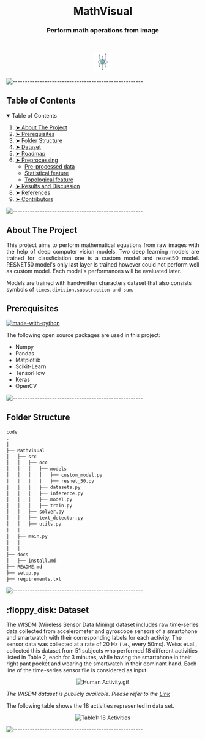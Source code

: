 
<h1 align="center"> MathVisual </h1>
<h3 align="center"> Perform math operations from image </h3>  

</br>

<p align="center"> 
  <img src="docs/ai_eyes.jpg" alt="Sample signal" width="10%" height="10%">
</p>

![-----------------------------------------------------](https://raw.githubusercontent.com/andreasbm/readme/master/assets/lines/colored.png)

<!-- TABLE OF CONTENTS -->
<h2 id="table-of-contents"> Table of Contents</h2>

<details open="open">
  <summary>Table of Contents</summary>
  <ol>
    <li><a href="#about-the-project"> ➤ About The Project</a></li>
    <li><a href="#prerequisites"> ➤ Prerequisites</a></li>
    <li><a href="#folder-structure"> ➤ Folder Structure</a></li>
    <li><a href="#dataset"> ➤ Dataset</a></li>
    <li><a href="#roadmap"> ➤ Roadmap</a></li>
    <li>
      <a href="#preprocessing"> ➤ Preprocessing</a>
      <ul>
        <li><a href="#preprocessed-data">Pre-processed data</a></li>
        <li><a href="#statistical-feature">Statistical feature</a></li>
        <li><a href="#topological-feature">Topological feature</a></li>
      </ul>
    </li>
    <!--<li><a href="#experiments">Experiments</a></li>-->
    <li><a href="#results-and-discussion"> ➤ Results and Discussion</a></li>
    <li><a href="#references"> ➤ References</a></li>
    <li><a href="#contributors"> ➤ Contributors</a></li>
  </ol>
</details>

![-----------------------------------------------------](https://raw.githubusercontent.com/andreasbm/readme/master/assets/lines/rainbow.png)

<!-- ABOUT THE PROJECT -->
<h2 id="about-the-project"> About The Project</h2>

<p align="justify">   
  This project aims to perform mathematical equations from raw images with the help of deep computer vision models. Two deep learning models are trained for classficiation one is a custom model and resnet50 model.
  RESNET50 model's only last layer is trained however could not perform well as custom model. Each model's performances will be evaluated later. 

  Models are trained with handwritten characters dataset that also consists symbols of `times,division,substraction and sum`.  
</p>

<!-- PREREQUISITES -->
<h2 id="prerequisites"> Prerequisites</h2>

[![made-with-python](https://img.shields.io/badge/Made%20with-Python-1f425f.svg)](https://www.python.org/) <br>

<!--This project is written in Python programming language. <br>-->
The following open source packages are used in this project:
* Numpy
* Pandas
* Matplotlib
* Scikit-Learn
* TensorFlow
* Keras
* OpenCV

![-----------------------------------------------------](https://raw.githubusercontent.com/andreasbm/readme/master/assets/lines/rainbow.png)


<!-- FOLDER STRUCTURE -->
<h2 id="folder-structure"> Folder Structure</h2>

    code
    .
    │
    ├── MathVisual
    │   ├── src
    │   │   ├── occ
    │   │   │   ├── models
    │   │   │   │   ├── custom_model.py
    │   │   │   │   ├── resnet_50.py
    │   │   │   ├── datasets.py
    │   │   │   ├── inference.py
    │   │   │   ├── model.py
    │   │   │   ├── train.py
    │   │   ├── solver.py
    │   │   ├── text_detector.py
    │   │   ├── utils.py
    │   │
    │   ├── main.py
    │   │
    │   │
    ├── docs
    │   ├── install.md
    ├── README.md
    ├── setup.py
    ├── requirements.txt

![-----------------------------------------------------](https://raw.githubusercontent.com/andreasbm/readme/master/assets/lines/rainbow.png)

<!-- DATASET -->
<h2 id="dataset"> :floppy_disk: Dataset</h2>
<p> 
  The WISDM (Wireless Sensor Data Mining) dataset includes raw time-series data collected from accelerometer and gyroscope sensors of a smartphone and smartwatch with their corresponding labels for each activity. The sensor data was collected at a rate of 20 Hz (i.e., every 50ms). Weiss et.al., collected this dataset from 51 subjects who performed 18 different activities listed in Table 2, each for 3 minutes, while having the smartphone in their right pant pocket and wearing the smartwatch in their dominant hand. Each line of the time-series sensor file is considered as input.

<p align="center">
  <img src="images/Human Activity.gif" alt="Human Activity.gif" display="inline-block" width="60%" height="50%">
</p>


 _The WISDM dataset is publicly available. Please refer to the [Link](https://archive.ics.uci.edu/ml/datasets/WISDM+Smartphone+and+Smartwatch+Activity+and+Biometrics+Dataset+)_ 

  The following table shows the 18 activities represented in data set.
</p>

<p align="center">
  <img src="images/Activity Table.png" alt="Table1: 18 Activities" width="45%" height="45%">
</p>

![-----------------------------------------------------](https://raw.githubusercontent.com/andreasbm/readme/master/assets/lines/rainbow.png)
